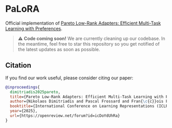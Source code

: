 # PaLoRA

Official implementation of [Pareto Low-Rank Adapters: Efficient Multi-Task Learning with Preferences](https://arxiv.org/abs/2407.08056).


> :warning: **Code coming soon!** We are currently cleaning up our codebase. In the meantime, feel free to star this repository so you get notified of the latest updates as soon as possible.


## Citation
If you find our work useful, please consider citing our paper:
```bibtex
@inproceedings{
  dimitriadis2025pareto,
  title={Pareto Low-Rank Adapters: Efficient Multi-Task Learning with Preferences},
  author={Nikolaos Dimitriadis and Pascal Frossard and Fran{\c{c}}ois Fleuret},
  booktitle={International Conference on Learning Representations (ICLR)},
  year={2025},
  url={https://openreview.net/forum?id=icDoYdUhRa}
}
```
